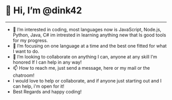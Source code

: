 # 👋 Hi, I’m @dink42
---
- 👀 I’m interested in coding, most languages now is JavaScript, Node.js, Python, Java, C# im intrested in learning anything new that Is good tools for my progress.
- 🌱 I’m focusing on one language at a time and the best one fitted for what I want to do.
- 💞️ I’m looking to collaborate on anything I can, anyone at any skill I'm honored If I can help in any way!
- 📫 How to reach me, just send a message, here or my mail or the chatroom!
- I would love to help or collaborate, and if anyone just starting out and I can help, i'm open for it!
- Best Regards and happy coding!

<!---
dink42/dink42 is a ✨ special ✨ repository because its `README.md` (this file) appears on your GitHub profile.
You can click the Preview link to take a look at your changes.
--->
